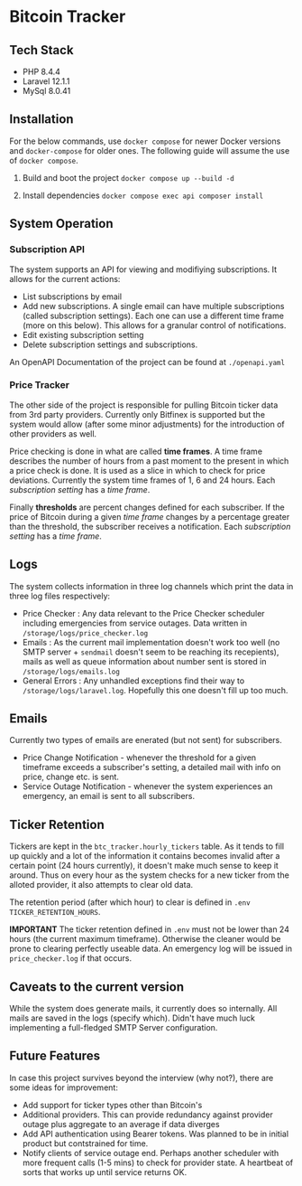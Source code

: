 # Bitcoin Tracker

## Tech Stack
- PHP 8.4.4
- Laravel 12.1.1
- MySql 8.0.41

## Installation

For the below commands, use `docker compose` for newer Docker versions
and `docker-compose` for older ones. The following guide will assume the use
of `docker compose`.

1. Build and boot the project
`docker compose up --build -d`

2. Install dependencies
`docker compose exec api composer install`

## System Operation

### Subscription API

The system supports an API for viewing and modifiying subscriptions. It allows for the current actions:
- List subscriptions by email
- Add new subscriptions. A single email can have multiple subscriptions (called subscription settings). Each one can use a different time frame (more on this below). This allows for a granular control of notifications.
- Edit existing subscription setting
- Delete subscription settings and subscriptions.

An OpenAPI Documentation of the project can be found at `./openapi.yaml`

### Price Tracker

The other side of the project is responsible for pulling Bitcoin ticker data from 3rd party providers. Currently only Bitfinex is supported but the system would allow (after some minor adjustments) for the introduction of other providers as well.

Price checking is done in what are called **time frames**. A time frame describes the number of hours from a past moment to the present in which a price check is done. It is used as a slice in which to check for price deviations. Currently the system time frames of 1, 6 and 24 hours. Each *subscription setting* has a *time frame*.

Finally **thresholds** are percent changes defined for each subscriber. If the price of Bitcoin during a given *time frame* changes by a percentage greater than the threshold, the subscriber receives a notification. Each *subscription setting* has a *time frame*.


## Logs

The system collects information in three log channels which print the data in three log files respectively:

- Price Checker : Any data relevant to the Price Checker scheduler including emergencies from service outages. Data written in `/storage/logs/price_checker.log`
- Emails : As the current mail implementation doesn't work too well (no SMTP server + `sendmail` doesn't seem to be reaching its recepients), mails as well as queue information about number sent is stored in `/storage/logs/emails.log`
- General Errors : Any unhandled exceptions find their way to `/storage/logs/laravel.log`. Hopefully this one doesn't fill up too much.

## Emails

Currently two types of emails are enerated (but not sent) for subscribers.

- Price Change Notification - whenever the threshold for a given timeframe exceeds a subscriber's setting, a detailed mail with info on price, change etc. is sent.
- Service Outage Notification - whenever the system experiences an emergency, an email is sent to all subscribers.

## Ticker Retention

Tickers are kept in the `btc_tracker.hourly_tickers` table. As it tends to fill up quickly and a lot of the information it contains becomes invalid after a certain point (24 hours currently), it doesn't make much sense to keep it around. Thus on every hour as the system
checks for a new ticker from the alloted provider, it also attempts to clear old data.

The retention period (after which hour) to clear is defined in `.env` `TICKER_RETENTION_HOURS`.

**IMPORTANT**
The ticker retention defined in `.env` must not be lower than 24 hours (the current maximum timeframe). Otherwise the cleaner would be prone to clearing perfectly useable data. An emergency log will be issued in `price_checker.log` if that occurs.


## Caveats to the current version

While the system does generate mails, it currently does so internally. All mails are saved in the logs (specify which). Didn't have much luck implementing a full-fledged SMTP Server configuration.

## Future Features

In case this project survives beyond the interview (why not?), there are some ideas for improvement:

- Add support for ticker types other than Bitcoin's
- Additional providers. This can provide redundancy against provider outage plus aggregate to an average if data diverges
- Add API authentication using Bearer tokens. Was planned to be in initial product but contstrained for time.
- Notify clients of service outage end. Perhaps another scheduler with more frequent calls (1-5 mins) to check for provider state. A heartbeat of sorts that works up until service returns OK.


